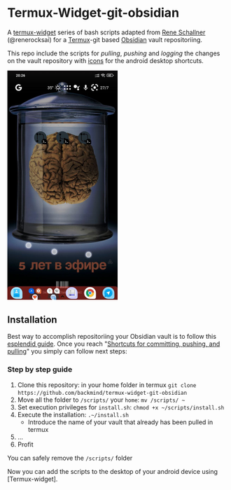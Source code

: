 # Termux-Widget-git-obsidian


A [termux-widget](https://github.com/termux/termux-widget) series of bash scripts adapted from [Rene Schallner](https://renerocks.ai/blog/obsidian-encrypted-github-android/) (@renerocksai) for a [Termux](https://github.com/termux/termux-app#github)-git based [Obsidian](http://obsidian.md) vault repositoriing.

This repo include the scripts for _pulling_, _pushing_ and _logging_ the changes on the vault repository with [icons](https://icons8.com) for the android desktop shortcuts.

<img src="ssShortcuts.jpg" alt="" width="50%"/>

## Installation
Best way to accomplish repositoriing your Obsidian vault is to follow this [esplendid guide](https://renerocks.ai/blog/obsidian-encrypted-github-android/). Once you reach "[Shortcuts for committing, pushing, and pulling](https://renerocks.ai/blog/obsidian-encrypted-github-android/#shortcuts-for-committing-pushing-and-pulling)" you simply can follow next steps:

### Step by step guide

1. Clone this repository: in your home folder in termux `git clone https://github.com/backmind/termux-widget-git-obsidian`
2. Move all the folder to `/scripts/` your `home`: `mv /scripts/ ~`
3. Set execution privileges for `install.sh`: `chmod +x ~/scripts/install.sh`
4. Execute the installation: `.~/install.sh`
   - Introduce the name of your vault that already has been pulled in termux
5. ...
6. Profit

You can safely remove the `/scripts/` folder

Now you can add the scripts to the desktop of your android device using [Termux-widget].
